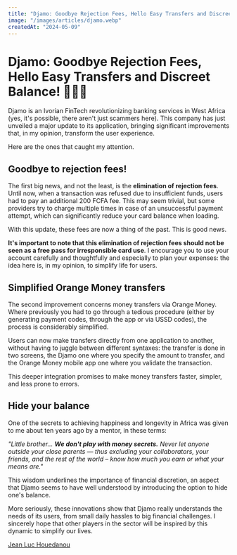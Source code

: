 ```yaml
---
title: "Djamo: Goodbye Rejection Fees, Hello Easy Transfers and Discreet Balance! "
image: "/images/articles/djamo.webp"
createdAt: "2024-05-09"
---
```


# Djamo: Goodbye Rejection Fees, Hello Easy Transfers and Discreet Balance! 🎉💃🏾

Djamo is an Ivorian FinTech revolutionizing banking services in West Africa (yes, it's possible, there aren't just scammers here). This company has just unveiled a major update to its application, bringing significant improvements that, in my opinion, transform the user experience.

Here are the ones that caught my attention.

## **Goodbye to rejection fees!**

The first big news, and not the least, is the **elimination of rejection fees**. Until now, when a transaction was refused due to insufficient funds, users had to pay an additional 200 FCFA fee. This may seem trivial, but some providers try to charge multiple times in case of an unsuccessful payment attempt, which can significantly reduce your card balance when loading.

With this update, these fees are now a thing of the past. This is good news.

**It's important to note that this elimination of rejection fees should not be seen as a free pass for irresponsible card use**. I encourage you to use your account carefully and thoughtfully and especially to plan your expenses: the idea here is, in my opinion, to simplify life for users.

## **Simplified Orange Money transfers**

The second improvement concerns money transfers via Orange Money. Where previously you had to go through a tedious procedure (either by generating payment codes, through the app or via USSD codes), the process is considerably simplified.

Users can now make transfers directly from one application to another, without having to juggle between different syntaxes: the transfer is done in two screens, the Djamo one where you specify the amount to transfer, and the Orange Money mobile app one where you validate the transaction.

This deeper integration promises to make money transfers faster, simpler, and less prone to errors.

## **Hide your balance**

One of the secrets to achieving happiness and longevity in Africa was given to me about ten years ago by a mentor, in these terms:

_"Little brother... **We don't play with money secrets.** Never let anyone outside your close parents — thus excluding your collaborators, your friends, and the rest of the world – know how much you earn or what your means are."_

This wisdom underlines the importance of financial discretion, an aspect that Djamo seems to have well understood by introducing the option to hide one's balance.

More seriously, these innovations show that Djamo really understands the needs of its users, from small daily hassles to big financial challenges. I sincerely hope that other players in the sector will be inspired by this dynamic to simplify our lives.

[Jean Luc Houedanou](https://houedanou.com)

